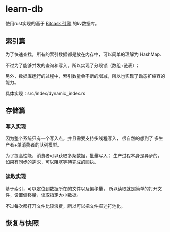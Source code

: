 # learn-db
使用rust实现的基于 [Bitcask 引擎](https://www.51cto.com/article/697752.html) 的kv数据库。

## 索引篇
为了快速查找，所有的索引数据都是放在内存中，可以简单的理解为 HashMap.

不过为了能够并发的查询和写入，所以实现了分段锁（数组+链表）；

另外，数据库运行的过程中，索引数量会不断的增减，所以也实现了动态扩缩容的能力。

具体实现：src/index/dynamic_index.rs


## 存储篇

### 写入实现
因为整个系统只有一个写入点，并且需要支持多线程写入，
很自然的想到了 多生产者+单消费者的队列模型。

为了提高性能，消费者可以获取多条数据，批量写入；
生产过程本身是异步的，如果有同步的需求，可以阻塞等待完成的回执。

### 读取实现
基于索引，可以定位到数据所在的文件以及偏移量，
所以读取就是简单的打开文件，设置偏移量，读取指定大小数据。

不过每次都打开文件比较浪费，所以可以把文件描述符池化。

## 恢复与快照
